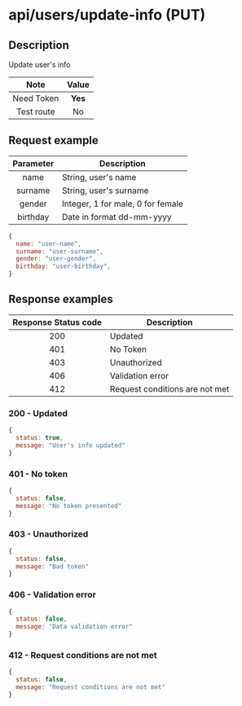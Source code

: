 # api/users/update-info (PUT)

## Description

Update user's info

|    Note    |  Value  |
| :--------: | :-----: |
| Need Token | **Yes** |
| Test route |   No    |

## Request example

| Parameter | Description                       |
| :-------: | --------------------------------- |
|   name    | String, user's name               |
|  surname  | String, user's surname            |
|  gender   | Integer, 1 for male, 0 for female |
| birthday  | Date in format dd-mm-yyyy         |

```js
{
  name: "user-name",
  surname: "user-surname",
  gender: "user-gender",
  birthday: "user-birthday",
}
```

## Response examples

| Response Status code | Description                    |
| :------------------: | ------------------------------ |
|         200          | Updated                        |
|         401          | No Token                       |
|         403          | Unauthorized                   |
|         406          | Validation error               |
|         412          | Request conditions are not met |

### 200 - Updated

```js
{
  status: true,
  message: "User's info updated"
}
```

### 401 - No token

```js
{
  status: false,
  message: "No token presented"
}
```

### 403 - Unauthorized

```js
{
  status: false,
  message: "Bad token"
}
```

### 406 - Validation error

```js
{
  status: false,
  message: "Data validation error"
}
```

### 412 - Request conditions are not met

```js
{
  status: false,
  message: "Request conditions are not met"
}
```
